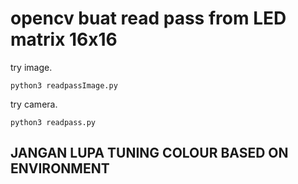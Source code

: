 # opencv buat read pass from LED matrix 16x16

try image.  
```
python3 readpassImage.py
```

try camera.  
```
python3 readpass.py
```

## JANGAN LUPA TUNING COLOUR BASED ON ENVIRONMENT ##

